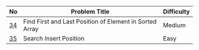 No | Problem Title | Difficulty  
------------ | ------------ | ------------- 
[34](https://leetcode.com/problems/find-first-and-last-position-of-element-in-sorted-array/) | Find First and Last Position of Element in Sorted Array | Medium 
[35](https://leetcode.com/problems/search-insert-position/) | Search Insert Position | Easy | 

